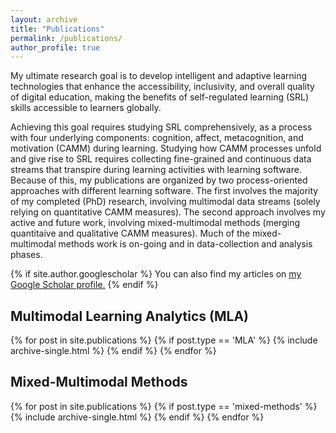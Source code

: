 ```yaml
---
layout: archive
title: "Publications"
permalink: /publications/
author_profile: true
---
```


My ultimate research goal is to develop intelligent and adaptive learning technologies that enhance the accessibility, inclusivity, and overall quality of digital education, making the benefits of self-regulated learning (SRL) skills accessible to learners globally.

Achieving this goal requires studying SRL comprehensively, as a process with four underlying components: cognition, affect, metacognition, and motivation (CAMM) during learning. Studying how CAMM processes unfold and give rise to SRL requires collecting fine-grained and continuous data streams that transpire during learning activities with learning software. Because of this, my publications are organized by two process-oriented approaches with different learning software. The first involves the majority of my completed (PhD) research, involving multimodal data streams (solely relying on quantitative CAMM measures). The second approach involves my active and future work, involving mixed-multimodal methods (merging quantitaive and qualitative CAMM measures). Much of the mixed-multimodal methods work is on-going and in data-collection and analysis phases.

{% if site.author.googlescholar %}
  You can also find my articles on <u><a href="{{site.author.googlescholar}}">my Google Scholar profile</a>.</u>
{% endif %}

## Multimodal Learning Analytics (MLA)
{% for post in site.publications %}
  {% if post.type == 'MLA' %}
    {% include archive-single.html %}
  {% endif %}
{% endfor %}

## Mixed-Multimodal Methods
{% for post in site.publications %}
  {% if post.type == 'mixed-methods' %}
    {% include archive-single.html %}
  {% endif %}
{% endfor %}
